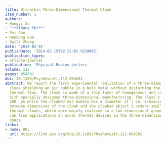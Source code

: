 ```yaml
---
title: Ultrathin Three-Dimensional Thermal Cloak
item_number: 1
authors:
- Hongyi Xu
- "**Xihang Shi**"
- Fei Gao
- Handong Sun
- Baile Zhang
date: '2014-02-01'
publishDate: '2014-02-15T02:22:01.921880Z'
publication_types:
- article-journal
publication: 'Physical Review Letters'
volume: 112 
pages: 054301
doi: 10.1103/PhysRevLett.112.054301
abstract: We report the first experimental realization of a three-dimensional thermal
  cloak shielding an air bubble in a bulk metal without disturbing the external conductive
  thermal flux. The cloak is made of a thin layer of homogeneous and isotropic material
  with specially designed three-dimensional manufacturing. The cloak’s thickness is
  100  𝜇⁢m while the cloaked air bubble has a diameter of 1 cm, achieving the ratio
  between dimensions of the cloak and the cloaked object 2 orders smaller than previous
  thermal cloaks, which were mainly realized in a two-dimensional geometry. This work
  can find applications in novel thermal devices in the three-dimensional physical
  space.
links:
- name: URL
  url: https://link.aps.org/doi/10.1103/PhysRevLett.112.054301
---
```

